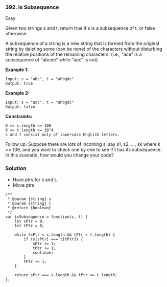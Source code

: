 ### 392. Is Subsequence
Easy

Given two strings s and t, return true if s is a subsequence of t, or false otherwise.

A subsequence of a string is a new string that is formed from the original string by deleting some (can be none) of the characters without disturbing the relative positions of the remaining characters. (i.e., "ace" is a subsequence of "abcde" while "aec" is not). 

**Example 1:**
```
Input: s = "abc", t = "ahbgdc"
Output: true
```

**Example 2:**
```
Input: s = "axc", t = "ahbgdc"
Output: false
``` 

**Constraints:**
```
0 <= s.length <= 100
0 <= t.length <= 10^4
s and t consist only of lowercase English letters.
``` 

Follow up: Suppose there are lots of incoming s, say s1, s2, ..., sk where k >= 109, and you want to check one by one to see if t has its subsequence. In this scenario, how would you change your code?

### Solution
- Have ptrs for s and t.
- Move ptrs
```
/**
 * @param {string} s
 * @param {string} t
 * @return {boolean}
 */
var isSubsequence = function(s, t) {
    let sPtr = 0;
    let tPtr = 0;
    
    while (sPtr < s.length && tPtr < t.length) {
        if (s[sPtr] === t[tPtr]) {
            sPtr += 1;
            tPtr += 1;
            continue;
        }
        tPtr += 1;
    }
    
    return sPtr === s.length && tPtr <= t.length;
};
```
